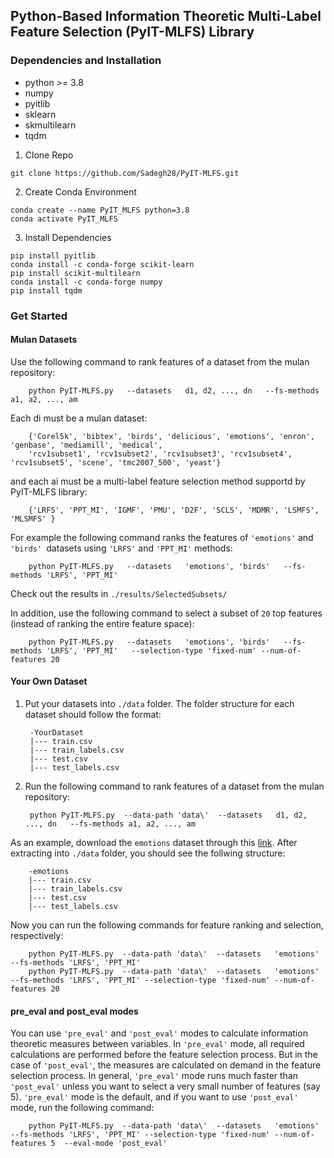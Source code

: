 ## Python-Based Information Theoretic Multi-Label Feature Selection (PyIT-MLFS) Library 

### Dependencies and Installation
* python >= 3.8
* numpy
* pyitlib
* sklearn
* skmultilearn
* tqdm

1. Clone Repo
```
git clone https://github.com/Sadegh28/PyIT-MLFS.git
```

2. Create Conda Environment
```
conda create --name PyIT_MLFS python=3.8
conda activate PyIT_MLFS
```

3. Install Dependencies
```
pip install pyitlib 
conda install -c conda-forge scikit-learn
pip install scikit-multilearn
conda install -c conda-forge numpy
pip install tqdm
```

### Get Started

#### Mulan Datasets
Use the following command to rank features of a dataset from the mulan repository:

        python PyIT-MLFS.py   --datasets   d1, d2, ..., dn   --fs-methods a1, a2, ..., am



Each di must be a mulan dataset: 

      
        {'Corel5k', 'bibtex', 'birds', 'delicious', 'emotions', 'enron', 'genbase', 'mediamill', 'medical',
        'rcv1subset1', 'rcv1subset2', 'rcv1subset3', 'rcv1subset4', 'rcv1subset5', 'scene', 'tmc2007_500', 'yeast'}
        

and each ai must be a multi-label feature selection method supportd by PyIT-MLFS library: 
        
        
        {'LRFS', 'PPT_MI', 'IGMF', 'PMU', 'D2F', 'SCLS', 'MDMR', 'LSMFS', 'MLSMFS' }
        

For example the following command ranks the features of ```'emotions'``` and ```'birds' ```datasets using ```'LRFS'``` and ```'PPT_MI'``` methods: 

        python PyIT-MLFS.py   --datasets   'emotions', 'birds'   --fs-methods 'LRFS', 'PPT_MI'

Check out the results in    ``` ./results/SelectedSubsets/ ```

In addition, use the following command to select a subset of ```20``` top features (instead of ranking the entire feature space):

        python PyIT-MLFS.py   --datasets   'emotions', 'birds'   --fs-methods 'LRFS', 'PPT_MI'   --selection-type 'fixed-num' --num-of-features 20


#### Your Own Dataset
1. Put your datasets into  ``` ./data ``` folder. The folder structure for each dataset should follow the format:

        -YourDataset
        |--- train.csv
        |--- train_labels.csv
        |--- test.csv
        |--- test_labels.csv

2. Run the following command to rank features of a dataset from the mulan repository:

        python PyIT-MLFS.py  --data-path 'data\'  --datasets   d1, d2, ..., dn   --fs-methods a1, a2, ..., am


As an example, download the ``` emotions ``` dataset through this [link](https://github.com/Sadegh28/PyIT-MLFS/raw/master/data/emotions/emotions.rar). After extracting into ``` ./data ``` folder, you should see the follwing structure: 

        -emotions
        |--- train.csv
        |--- train_labels.csv
        |--- test.csv
        |--- test_labels.csv

Now you can run the following commands for feature ranking and selection, respectively: 

        python PyIT-MLFS.py  --data-path 'data\'  --datasets   'emotions'   --fs-methods 'LRFS', 'PPT_MI' 
        python PyIT-MLFS.py  --data-path 'data\'  --datasets   'emotions'   --fs-methods 'LRFS', 'PPT_MI' --selection-type 'fixed-num' --num-of-features 20



#### pre_eval and post_eval modes 

You can use ``` 'pre_eval' ``` and  ``` 'post_eval' ``` modes to calculate information theoretic measures between variables. In  ``` 'pre_eval' ``` mode, all required calculations are performed before the feature selection process. But in the case of ``` 'post_eval' ```, the measures are calculated on demand in the feature selection process. In general, ``` 'pre_eval' ``` mode runs much faster than ``` 'post_eval' ``` unless you want to select a very small number of features (say 5). ``` 'pre_eval' ``` mode is the default, and if you want to use ``` 'post_eval' ``` mode, run the following command:

        python PyIT-MLFS.py  --data-path 'data\'  --datasets   'emotions'   --fs-methods 'LRFS', 'PPT_MI' --selection-type 'fixed-num' --num-of-features 5  --eval-mode 'post_eval'